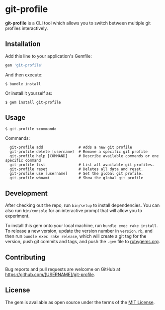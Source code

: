 # git-profile

**git-profile** is a CLI tool which allows you to switch between multiple git profiles interactively.

## Installation

Add this line to your application's Gemfile:

```ruby
gem 'git-profile'
```

And then execute:

    $ bundle install

Or install it yourself as:

    $ gem install git-profile

## Usage

`$ git-profile <command>`

Commands:

```
  git-profile add                # Adds a new git profile
  git-profile delete [username]  # Remove a specific git profile
  git-profile help [COMMAND]     # Describe available commands or one specific command
  git-profile list               # List all available git profiles.
  git-profile reset              # Deletes all data and reset.
  git-profile use [username]     # Set the global git profile.
  git-profile whoami             # Show the global git profile
```

## Development

After checking out the repo, run `bin/setup` to install dependencies. You can also run `bin/console` for an interactive prompt that will allow you to experiment.

To install this gem onto your local machine, run `bundle exec rake install`. To release a new version, update the version number in `version.rb`, and then run `bundle exec rake release`, which will create a git tag for the version, push git commits and tags, and push the `.gem` file to [rubygems.org](https://rubygems.org).

## Contributing

Bug reports and pull requests are welcome on GitHub at https://github.com/[USERNAME]/git-profile.


## License

The gem is available as open source under the terms of the [MIT License](https://opensource.org/licenses/MIT).
